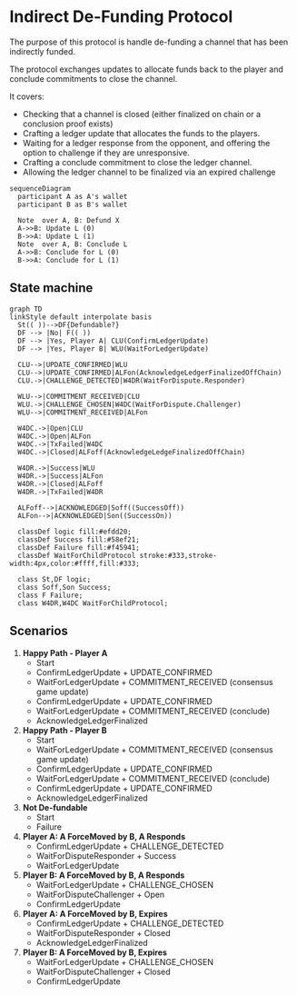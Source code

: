 # Indirect De-Funding Protocol

The purpose of this protocol is handle de-funding a channel that has been indirectly funded.

The protocol exchanges updates to allocate funds back to the player and conclude commitments to close the channel.

It covers:

- Checking that a channel is closed (either finalized on chain or a conclusion proof exists)
- Crafting a ledger update that allocates the funds to the players.
- Waiting for a ledger response from the opponent, and offering the option to challenge if they are unresponsive.
- Crafting a conclude commitment to close the ledger channel.
- Allowing the ledger channel to be finalized via an expired challenge

```mermaid
sequenceDiagram
  participant A as A's wallet
  participant B as B's wallet

  Note  over A, B: Defund X
  A->>B: Update L (0)
  B->>A: Update L (1)
  Note  over A, B: Conclude L
  A->>B: Conclude for L (0)
  B->>A: Conclude for L (1)
```

## State machine

```mermaid
graph TD
linkStyle default interpolate basis
  St(( ))-->DF{Defundable?}
  DF --> |No| F(( ))
  DF --> |Yes, Player A| CLU(ConfirmLedgerUpdate)
  DF --> |Yes, Player B| WLU(WaitForLedgerUpdate)

  CLU-->|UPDATE_CONFIRMED|WLU
  CLU-->|UPDATE_CONFIRMED|ALFon(AcknowledgeLedgerFinalizedOffChain)
  CLU.->|CHALLENGE_DETECTED|W4DR(WaitForDispute.Responder)

  WLU-->|COMMITMENT_RECEIVED|CLU
  WLU.->|CHALLENGE_CHOSEN|W4DC(WaitForDispute.Challenger)
  WLU-->|COMMITMENT_RECEIVED|ALFon

  W4DC.->|Open|CLU
  W4DC.->|Open|ALFon
  W4DC.->|TxFailed|W4DC
  W4DC.->|Closed|ALFoff(AcknowledgeLedgeFinalizedOffChain)

  W4DR.->|Success|WLU
  W4DR.->|Success|ALFon
  W4DR.->|Closed|ALFoff
  W4DR.->|TxFailed|W4DR

  ALFoff-->|ACKNOWLEDGED|Soff((SuccessOff))
  ALFon-->|ACKNOWLEDGED|Son((SuccessOn))

  classDef logic fill:#efdd20;
  classDef Success fill:#58ef21;
  classDef Failure fill:#f45941;
  classDef WaitForChildProtocol stroke:#333,stroke-width:4px,color:#ffff,fill:#333;

  class St,DF logic;
  class Soff,Son Success;
  class F Failure;
  class W4DR,W4DC WaitForChildProtocol;
```

## Scenarios

1. **Happy Path - Player A**
   - Start
   - ConfirmLedgerUpdate + UPDATE_CONFIRMED
   - WaitForLedgerUpdate + COMMITMENT_RECEIVED (consensus game update)
   - ConfirmLedgerUpdate + UPDATE_CONFIRMED
   - WaitForLedgerUpdate + COMMITMENT_RECEIVED (conclude)
   - AcknowledgeLedgerFinalized
2. **Happy Path - Player B**
   - Start
   - WaitForLedgerUpdate + COMMITMENT_RECEIVED (consensus game update)
   - ConfirmLedgerUpdate + UPDATE_CONFIRMED
   - WaitForLedgerUpdate + COMMITMENT_RECEIVED (conclude)
   - ConfirmLedgerUpdate + UPDATE_CONFIRMED
   - AcknowledgeLedgerFinalized
3. **Not De-fundable**
   - Start
   - Failure
4. **Player A: A ForceMoved by B, A Responds**
   - ConfirmLedgerUpdate + CHALLENGE_DETECTED
   - WaitForDisputeResponder + Success
   - WaitForLedgerUpdate
5. **Player B: A ForceMoved by B, A Responds**
   - WaitForLedgerUpdate + CHALLENGE_CHOSEN
   - WaitForDisputeChallenger + Open
   - ConfirmLedgerUpdate
6. **Player A: A ForceMoved by B, Expires**
   - ConfirmLedgerUpdate + CHALLENGE_DETECTED
   - WaitForDisputeResponder + Closed
   - AcknowledgeLedgerFinalized
7. **Player B: A ForceMoved by B, Expires**
   - WaitForLedgerUpdate + CHALLENGE_CHOSEN
   - WaitForDisputeChallenger + Closed
   - ConfirmLedgerUpdate
